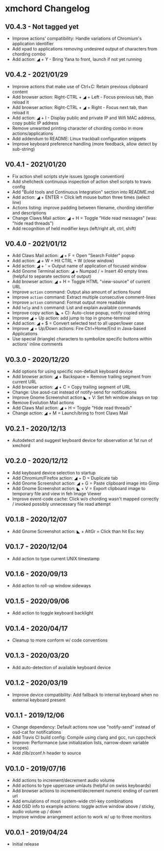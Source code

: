 xmchord Changelog
=================

V0.4.3 - Not tagged yet
-----------------------
* Improve actions' compatibility: Handle variations of Chromium's application identifier
* Add xpad to applications removing undesired output of characters from chording combo
* Add action: ◢ + Y - Bring Yana to front, launch if not yet running

V0.4.2 - 2021/01/29
-------------------
* Improve actions that make use of Ctrl+C: Retain previous clipboard content
* Add browser action: Right-CTRL + ◢ + Left - Focus previous tab, than reload it 
* Add browser action: Right-CTRL + ◢ + Right - Focus next tab, than reload it 
* Add action: ◢ + I - Display public and private IP and Wifi MAC address, copy public IP address 
* Remove unwanted printing character of chording combo in more actions/applications 
* Add addendum to README: Linux trackball configuration snippets
* Improve keyboard preference handling (more feedback, allow detect by sub-string)

V0.4.1 - 2021/01/20
-------------------
* Fix action shell scripts style issues (google convention)
* Add shellcheck continuous inspection of action shell scripts to travis config   
* Add "Build tools and Continuous Integration" section into README.md
* Add action: ◢ + ENTER = Click left mouse button three times (select line)
* Actions listing: improve padding between filename, chording identifier and descriptions
* Change Claws Mail action: ◢ + H = Toggle "Hide read messages" (was: "hide read threads")
* Add recognition of held modifier keys (left/right alt, ctrl, shift) 

V0.4.0 - 2021/01/12
-------------------
* Add Claws Mail action: ◢ + F = Open "Search Folder" popup
* Add action: ◢ + W = Hit CTRL + W (close window)
* Add action: ◢ + ' = Output name of application of focused window
* Add Gnome Terminal action: ◢ + Numpad / = Insert 40 empty lines (helpful to separate sections of output)
* Add browser action: ◢ + H = Toggle HTML "view-source" of current URL
* Improve `action` command: Output also amount of actions found  
* Improve `action` command: Extract multiple consecutive comment-lines
* Improve `action` command: Format output more readable  
* Add `help` and `h` command: List and explain available commands
* Improve copy action (◣ + C): Auto-close popup, notify copied string
* Improve ◢ + Up action: add jump to top in gnome-terminal
* Add action: ◢ + $ = Convert selected text to all upper/lower case
* Improve ◢ + Up/Down actions: Fire Ctrl+Home/End in Java-based Applications
* Use special (triangle) characters to symbolize specific buttons within actions' inline comments

V0.3.0 - 2020/12/20
-------------------
* Add options for using specific non-default keyboard device
* Add browser action: ◢ + Backspace = Remove trailing segment from current URL
* Add browser action: ◢ + C = Copy trailing segment of URL
* Change: Use aosd-cat instead of notify-send for notifications
* Improve Gnome Screenshot action ◣ + V: Set feh window always on top
* Remove Evolution Mail actions
* Add Claws Mail action: ◢ + H = Toggle "Hide read threads"
* Change action: ◢ + M = Launch/bring to front Claws Mail

V0.2.1 - 2020/12/13
-------------------
* Autodetect and suggest keyboard device for observation at 1st run of xmchord

V0.2.0 - 2020/12/12
-------------------
* Add keyboard device selection to startup
* Add Chromium/Firefox action: ◢ + D = Duplicate tab
* Add Gnome Screenshot action: ◢ + G = Paste clipboard image into Gimp
* Add Gnome Screenshot action: ◣ + V = Export clipboard image to temporary file and view in feh Image Viewer
* Improve event-code cache: Click w/o chording wasn't mapped correctly / invoked possibly unnecessary file read attempt

V0.1.8 - 2020/12/07
-------------------
* Add Gnome Screenshot action: ◣ + AltGr = Click than hit Esc key

V0.1.7 - 2020/12/04
-------------------
* Add action to type current UNIX timestamp

V0.1.6 - 2020/09/13
-------------------
* Add action to roll-up window sideways

V0.1.5 - 2020/09/06
-------------------
* Add action to toggle keyboard backlight

V0.1.4 - 2020/04/17
-------------------
* Cleanup to more conform w/ code conventions

V0.1.3 - 2020/03/20
-------------------
* Add auto-detection of available keyboard device

V0.1.2 - 2020/03/19
-------------------
* Improve device compatibility: Add fallback to internal keyboard when no external keyboard present

V0.1.1 - 2019/12/06
-------------------
* Change dependency: Default actions now use "notify-send" instead of osd-cat for notifications
* Add Travis CI build config: Compile using clang and gcc, run cppcheck
* Improve: Performance (use initialization lists, narrow-down variable scopes)
* Add zlib/zconf.h header to source

V0.1.0 - 2019/07/16
-------------------
* Add actions to increment/decrement audio volume
* Add actions to type uppercase umlauts (helpful on swiss keyboards)  
* Add browser actions to increment/decrement numeric ending of current url  
* Add emulations of most system-wide ctrl-key combinations  
* Add OSD info to example actions: toggle active window above / sticky, audio volume up / down  
* Improve window arrangement action to work w/ up to three monitors 

V0.0.1 - 2019/04/24
-------------------
* Initial release
